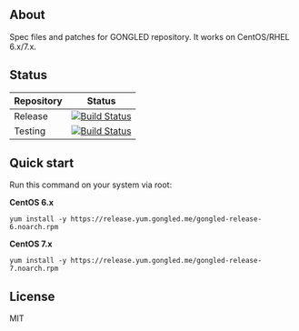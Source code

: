 ## About

Spec files and patches for GONGLED repository. It works on CentOS/RHEL 6.x/7.x.

## Status

| Repository | Status |
|------------|--------|
| Release | [![Build Status](https://jenkins.gongled.me/buildStatus/icon?job=gongled-repo%20(stable))](https://jenkins.gongled.me/job/gongled-repo%20(stable)/) | 
| Testing | [![Build Status](https://jenkins.gongled.me/buildStatus/icon?job=gongled-repo%20(unstable))](https://jenkins.gongled.me/job/gongled-repo%20(unstable)) | 

## Quick start

Run this command on your system via root:

**CentOS 6.x**

```
yum install -y https://release.yum.gongled.me/gongled-release-6.noarch.rpm
```

**CentOS 7.x**

```
yum install -y https://release.yum.gongled.me/gongled-release-7.noarch.rpm
```

## License

MIT

